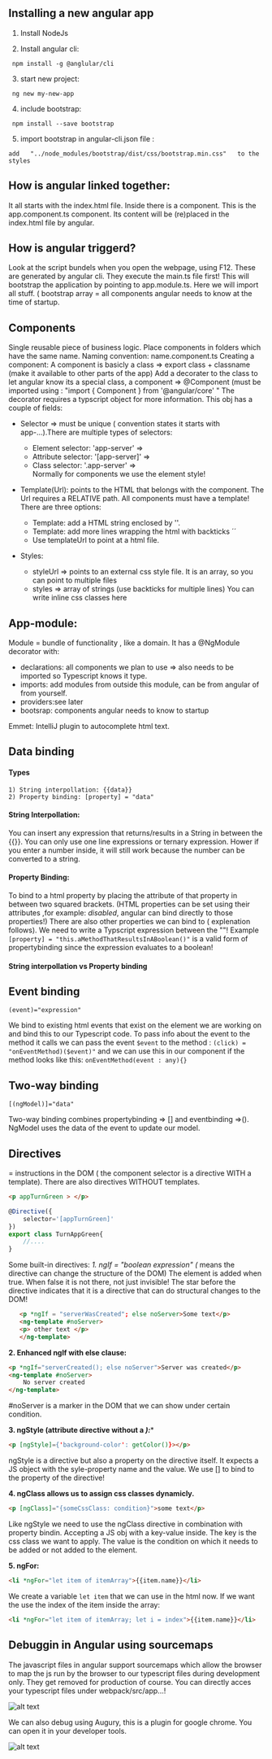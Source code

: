 ## Installing a new angular app
1. Install NodeJs

2. Install angular cli:
```
 npm install -g @anglular/cli
 ```
3. start new project:
```
 ng new my-new-app
 ```
4. include bootstrap:
```
 npm install --save bootstrap
 ```
5. import bootstrap in angular-cli.json file :
```
add   "../node_modules/bootstrap/dist/css/bootstrap.min.css"   to the styles
``` 

## How is angular linked together:
It all starts with the index.html file.
Inside there is a <app-root></app-root> component. This is the app.component.ts component. Its content will be (re)placed in the index.html file by angular.

## How is angular triggerd?
Look at the script bundels when you open the webpage, using F12. These are generated by angular cli.
They execute the main.ts file first! This will bootstrap the application by pointing to app.module.ts. Here we will import all stuff. ( bootstrap array = all components angular needs to know at the time of startup.

## Components
Single reusable piece of business logic.
Place components in folders which have the same name.
Naming convention: name.component.ts
Creating a component: A component is basicly a class => export class + classname (make it available to other parts of the app)
Add a decorater to the class to let angular know its a special class, a component => @Component (must be imported using : "import { Component } from '@angular/core' "
The decorator requires a typscript object for more information. This obj has a couple of fields:
* Selector => must be unique ( convention states it starts with app-...).There are multiple types of selectors:
	* Element selector: 'app-server' => <app-server></app-server>
	* Attribute selector: '[app-server]' => <div app-server></div>
	* Class selector: '.app-server' => <div class= "app-server"></div>
Normally for components we use the element style!

* Template(Url): points to the HTML that belongs with the component. The Url requires a RELATIVE path. All components must have a template! There are three options: 
	* Template: add a HTML string enclosed by ''.
    * Template: add more lines wrapping the html with backticks ´´
    * Use templateUrl to point at a html file.
* Styles: 
	* styleUrl => points to an external css style file. It is an array, so you can point to multiple files
    * styles => array of strings (use backticks for multiple lines) You can write inline css classes here

## App-module:
Module = bundle of functionality , like a domain. It has a @NgModule decorator with:
* declarations: all components we plan to use => also needs to be imported so Typescript knows it type.
* imports: add modules from outside this module, can be from angular of from yourself.
* providers:see later
* bootsrap: components angular needs to know to startup

Emmet: IntelliJ plugin to autocomplete html text.

## Data binding
#### Types
	1) String interpollation: {{data}}
    2) Property binding: [property] = "data"
#### String Interpollation:
You can insert any expression that returns/results in a String in between the {{}}. You can only use one line expressions or ternary expression. Hower if you enter a number inside, it will still work because the number can be converted to a string.

#### Property Binding:
To bind to a html property by placing the attribute of that property in between two squared brackets. (HTML properties can be set using their attributes ,for example: *disabled*, angular can bind directly to those properties!) There are also other properties we can bind to ( explenation follows). We need to write a Typscript expression between the ""! Example ` [property] = "this.aMethodThatResultsInABoolean()"` is a valid form of propertybinding since the expression evaluates to a boolean!

#### String interpollation vs Property binding

## Event binding
	(event)="expression"
    
   We bind to existing html events that exist on the element we are working on and bind this to our Typescript code.
   To pass info about the event to the method it calls we can pass the event `$event` to the method : `(click) = "onEventMethod)($event)"`  and we can use this in our component if the method looks like this: `onEventMethod(event : any){}`
## Two-way binding
	[(ngModel)]="data"
Two-way binding combines propertybinding => [] and eventbinding =>(). NgModel uses the data of the event to update our model.
    
## Directives
= instructions in the DOM ( the component selector is a directive WITH a template). There are also directives WITHOUT templates.

```Html
<p appTurnGreen > </p>
```
```Typescript
@Directive({
	selector='[appTurnGreen]'
})
export class TurnAppGreen{
	//....
}
```

Some built-in directives:
**1. *ngIf = "boolean expression"** (* means the directive can change the structure of the DOM) The element is added when true. When false it is not there, not just invisible!
The star before the directive indicates that it is a directive that can do structural changes to the DOM!
 ```html
	<p *ngIf = "serverWasCreated"; else noServer>Some text</p>
    <ng-template #noServer>
    <p> other text </p>
    </ng-template>
   ``` 

**2. Enhanced ngIf with else clause:**
```html
<p *ngIf="serverCreated(); else noServer">Server was created</p>
<ng-template #noServer>
	No server created
</ng-template>

``` 
#noServer is a marker in the DOM that we can show under certain condition.

**3. ngStyle (attribute directive without a *):****
```html
<p [ngStyle]={'background-color': getColor()}></p>
``` 
ngStyle is a directive but also a property  on the directive itself. It expects a JS object with the syle-property name and the value. We use [] to bind to the property of the directive!


**4. ngClass allows us to assign css classes dynamicly.**
```html
<p [ngClass]="{someCssClass: condition}">some text</p>
```
Like ngStyle we need to use the ngClass directive in combination with property bindin. Accepting a JS obj with a key-value inside. The key is the css class we want to apply. The value is the condition on which it needs to be added or not added to the element.

**5. ngFor:**
```html
<li *ngFor="let item of itemArray">{{item.name}}</li>
```
We create a variable `let item` that we can use in the html now.
If we want the use the index of the item inside the array:
```html
<li *ngFor="let item of itemArray; let i = index">{{item.name}}</li>
```
## Debuggin in Angular using sourcemaps
The javascript files in angular support sourcemaps which allow the browser to map the js run by the browser to our typescript files during development only. They get removed for production of course.
You can directly acces your typescript files under webpack/src/app...!

![alt text](debugging.PNG "Debugging angular in developer tools")

We can also debug using Augury, this is a plugin for google chrome. You can open it in your developer tools.

![alt text](augury.png "Debugging angular using Augury plugin for chrome")

	
